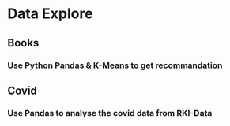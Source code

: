 # Data Explore

## Books
### Use Python Pandas & K-Means to get recommandation

## Covid
### Use Pandas to analyse the covid data from RKI-Data
